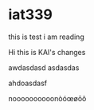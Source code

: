 # iat339

this is test i am reading 

Hi this is KAI's changes

awdasdasd asdasdas

ahdoasdasf

noooooooooonòóœøōõ
